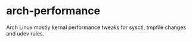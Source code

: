 # arch-performance
Arch Linux mostly kernal performance tweaks for sysctl, tmpfile changes and udev rules. 
